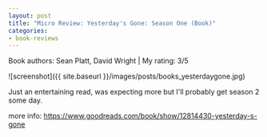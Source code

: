 ```yaml
---
layout: post
title: "Micro Review: Yesterday's Gone: Season One (Book)"
categories:
- book-reviews
---
```


<p>Book authors: Sean Platt, David Wright | My rating: 3/5</p>


![screenshot]({{ site.baseurl }}/images/posts/books_yesterdaygone.jpg)


<p>Just an entertaining read, was expecting more but I'll probably get season 2 some day.</p>
<p>more info: <a href="https://www.goodreads.com/book/show/12814430-yesterday-s-gone">https://www.goodreads.com/book/show/12814430-yesterday-s-gone</a><p>

